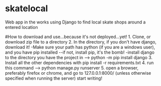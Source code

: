# skatelocal
Web app in the works using Django to find local skate shops around a entered location

#How to download and use...because it's not deployed...yet!
	1.	Clone, or download zip file to a directory
	2.	In the directory, if you don't have django, download it! 
		-Make sure your path has python (if you are a windows user), and you have pip installed --if not, install pip, it's the bomb! 
		-install django to the directory you have the project in --> python -m pip install django
	3.	Install all the other dependencies with pip install -r requirements.txt
	4.	run this command --> python manage.py runserver
	5.	open a browser, preferably firefox or chrome, and go to 127.0.0.1:8000/ (unless otherwise specified when running the server)
		start writing!

